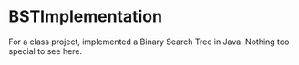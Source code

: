 BSTImplementation
=================

For a class project, implemented a Binary Search Tree in Java. Nothing too special to see here.
